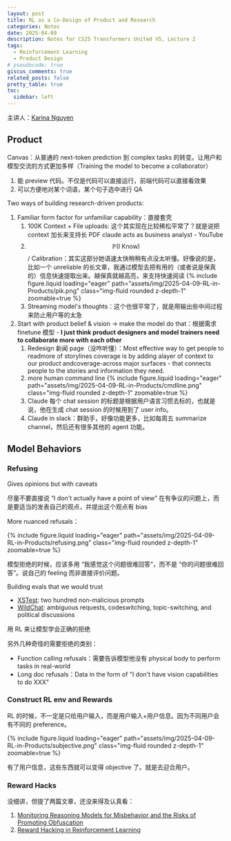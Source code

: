 ```yaml
---
layout: post
title: RL as a Co-Design of Product and Research
categories: Notes
date: 2025-04-09
description: Notes for CS25 Transformers United V5, Lecture 2
tags:
  - Reinforcement Learning
  - Product Design
# pseudocode: true
giscus_comments: true
related_posts: false
pretty_table: true
toc:
  sidebar: left
---
```


主讲人：[Karina Nguyen](https://karinanguyen.com/)

## Product

Canvas：从普通的 next-token prediction 到 complex tasks 的转变。让用户和模型交流的方式更加多样（Training the model to become a collaborator）

1. 能 preview 代码。不仅是代码可以直接运行，前端代码可以直接看效果
2. 可以方便地对某个词语，某个句子选中进行 QA

Two ways of building research-driven products:

1. Familiar form factor for unfamiliar capability：直接套壳
   1. 100K Context + File uploads: 这个其实现在比较稀松平常了？就是说把 context 加长来支持长 PDF claude acts as business analyst - YouTube
   2. $$\mathbb{P}(\text{I Know})$$ / Calibration：其实这部分她语速太快稍稍有点没太听懂。好像说的是，比如一个 unreliable 的长文章，我通过模型去把有用的（或者说是保真的）信息快速提取出来。越保真就越高亮，来支持快速阅读
      {% include figure.liquid loading="eager" path="assets/img/2025-04-09-RL-in-Products/pik.png" class="img-fluid rounded z-depth-1" zoomable=true %}
   3. Streaming model's thoughts：这个也很平常了，就是用输出些中间过程来防止用户等的太急
2. Start with product belief & vision -> make the model do that：根据需求 finetune 模型 - **I just think product designers and model trainers need to collaborate more with each other**
   1. Redesign 新闻 page（没咋听懂）：Most effective way to get people to readmore of storylines coverage is by adding alayer of context to our product andcoverage-across major surfaces - that connects people to the stories and information they need.
   2. more human command line
      {% include figure.liquid loading="eager" path="assets/img/2025-04-09-RL-in-Products/cmdline.png" class="img-fluid rounded z-depth-1" zoomable=true %}
   3. Claude 每个 chat session 的标题是根据用户语言习惯去标的，也就是说，他在生成 chat session 的时候用到了 user info。
   4. Claude in slack：群助手，好像功能更多，比如每周五 summarize channel，然后还有很多其他的 agent 功能。

## Model Behaviors

### Refusing

Gives opinions but with caveats

尽量不要直接说 “I don't actually have a point of view” 在有争议的问题上，而是要适当的发表自己的观点，并提出这个观点有 bias

More nuanced refusals：

{% include figure.liquid loading="eager" path="assets/img/2025-04-09-RL-in-Products/refusing.png" class="img-fluid rounded z-depth-1" zoomable=true %}

模型拒绝的时候，应该多用 “我感觉这个问题很难回答”，而不是 “你的问题很难回答”。说自己的 feeling 而非直接评价问题。

Building evals that we would trust

- [XSTest](https://aclanthology.org/2024.naacl-long.301.pdf): two hundred non-malicious prompts
- [WildChat](https://huggingface.co/datasets/allenai/WildChat): ambiguous requests, codeswitching, topic-switching, and political discussions

用 RL 来让模型学会正确的拒绝

另外几种奇怪的需要拒绝的类别：

- Function calling refusals：需要告诉模型他没有 physical body to perform tasks in real-world
- Long doc refusals：Data in the form of "I don't have vision capabilities to do XXX"

### Construct RL env and Rewards

RL 的时候，不一定是只给用户输入，而是用户输入+用户信息。因为不同用户会有不同的 preference。

{% include figure.liquid loading="eager" path="assets/img/2025-04-09-RL-in-Products/subjective.png" class="img-fluid rounded z-depth-1" zoomable=true %}

有了用户信息，这些东西就可以变得 objective 了。就是去迎合用户。

### Reward Hacks

没细讲，但提了两篇文章，还没来得及认真看：

1. [Monitoring Reasoning Models for Misbehavior and the Risks of Promoting Obfuscation](https://arxiv.org/abs/2503.11926)
2. [Reward Hacking in Reinforcement Learning](https://lilianweng.github.io/posts/2024-11-28-reward-hacking/)
